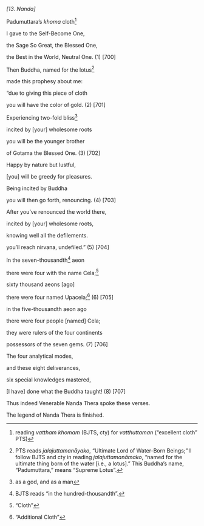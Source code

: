 *\[13. Nanda\]*

Padumuttara’s *khoma* cloth[^1]

I gave to the Self-Become One,

the Sage So Great, the Blessed One,

the Best in the World, Neutral One. (1) \[700\]

Then Buddha, named for the lotus[^2]

made this prophesy about me:

“due to giving this piece of cloth

you will have the color of gold. (2) \[701\]

Experiencing two-fold bliss[^3]

incited by \[your\] wholesome roots

you will be the younger brother

of Gotama the Blessed One. (3) \[702\]

Happy by nature but lustful,

\[you\] will be greedy for pleasures.

Being incited by Buddha

you will then go forth, renouncing. (4) \[703\]

After you’ve renounced the world there,

incited by \[your\] wholesome roots,

knowing well all the defilements.

you’ll reach nirvana, undefiled.” (5) \[704\]

In the seven-thousandth[^4] aeon

there were four with the name Cela;[^5]

sixty thousand aeons \[ago\]

there were four named Upacela;[^6] (6) \[705\]

in the five-thousandth aeon ago

there were four people \[named\] Cela;

they were rulers of the four continents

possessors of the seven gems. (7) \[706\]

The four analytical modes,

and these eight deliverances,

six special knowledges mastered,

\[I have\] done what the Buddha taught! (8) \[707\]

Thus indeed Venerable Nanda Thera spoke these verses.

The legend of Nanda Thera is finished.

[^1]: reading *vattham khomam* (BJTS, cty) for *vatthuttaman*
    (“excellent cloth” PTS)

[^2]: PTS reads *jalajuttamanāyako*, “Ultimate Lord of Water-Born
    Beings;” I follow BJTS and cty in reading *jalajuttamanāmako*,
    “named for the ultimate thing born of the water \[i.e., a lotus\].”
    This Buddha’s name, “Padumuttara,” means “Supreme Lotus”.

[^3]: as a god, and as a man

[^4]: BJTS reads “in the hundred-thousandth”.

[^5]: “Cloth”

[^6]: “Additional Cloth”

